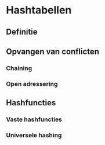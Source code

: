 # Hashtabellen

## Definitie

## Opvangen van conflicten 

### Chaining

### Open adressering

## Hashfuncties

### Vaste hashfuncties

### Universele hashing


